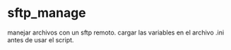 # sftp_manage
manejar archivos con un sftp remoto.
cargar las variables en el archivo .ini antes de usar el script.
